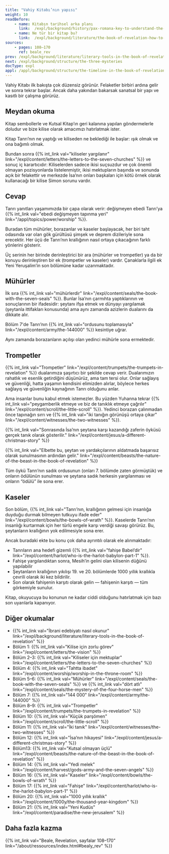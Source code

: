 ```yaml
---
title: "Vahiy Kitabı’nın yapısı"
weight: 10
readBefore:
    - name: Kitabın tarihsel arka planı
      link:  /expl/background/history/pax-romana-key-to-understand-the-book-of-revelation
    - name: Ne tür bir kitap bu?
      link:  /expl/background/literature/the-book-of-revelation-how-to-read-it
sources:
    - pages: 108–170
      ref: beale_rev
prev: /expl/background/literature/literary-tools-in-the-book-of-revelation
next: /expl/background/structure/the-three-mysteries
docType: expl
appl: /appl/background/structure/the-timeline-in-the-book-of-revelation
---
```


Vahiy Kitabı ilk bakışta çok düzensiz görünür. Felaketler birbiri ardına gelir ve sonra tekrar başlar. Ancak daha yakından bakarsak sanatsal bir yapı ve kasıtlı bir çalışma görürüz.

## Meydan okuma

<a name="9b9d"></a>
Kitap sembollerle ve Kutsal Kitap’ın geri kalanına yapılan göndermelerle doludur ve bize kilise olarak amacımızı hatırlatmak ister.

Kitap Tanrı’nın ne yaptığı ve kiliseden ne beklediği ile başlar: ışık olmak ve ona bağımlı olmak.

Bundan sonra {{% int_link val="kiliseler yargılanır" link="/expl/content/letters/the-letters-to-the-seven-churches" %}} ve sonuç iç karartıcıdır: Kiliselerden sadece ikisi suçsuzdur ve çok önemli olmayan pozisyonlarda listelenmiştir, ikisi mektupların başında ve sonunda açık bir felakettir ve merkezde İsa’nın onları başkaları için kötü örnek olarak kullanacağı bir kilise Simon sorunu vardır.

## Cevap

<a name="3c72"></a>
Tanrı yanıtları yaşamımızda bir çapa olarak verir: değişmeyen ebedi Tanrı’ya {{% int_link val="ebedi değişmeyen tapınma yeri" link="/appl/topics/power/worship" %}}.

Buradan tüm mühürler, borazanlar ve kaseler başlayacak, her biri taht odasında var olan gök gürültüsü şimşek ve deprem dizileriyle sona erecektir. Her üçü de Tanrı’nın krallığının nasıl ortaya çıkacağının farklı yönlerini gösterir.

Üç serinin her birinde derinleştirici bir ara (mühürler ve trompetler) ya da bir konuyu derinleştiren bir ek (trompetler ve kaseler) vardır. Çanaklarla ilgili ek Yeni Yeruşalim’in son bölümüne kadar uzanmaktadır.

## Mühürler

<a name="e9dc"></a>
İlk sıra {{% int_link val="mühürlerdir" link="/expl/content/seals/the-book-with-the-seven-seals" %}}. Bunlar İsa’nın çarmıhta yaptıklarının ve sonuçlarının bir ifadesidir: şeytanı ifşa etmek ve dünyayı yargılamak (şeytanla ittifakları konusunda) ama aynı zamanda azizlerin dualarını da dikkate alır.

Bölüm 7'de Tanrı’nın {{% int_link val="ordusunu toplamasıyla" link="/expl/content/army/the-144000" %}} kesintiye uğrar.

Aynı zamanda borazanların açılışı olan yedinci mühürle sona ermektedir.

## Trompetler

<a name="ee89"></a>
{{% int_link val="Trompetler" link="/expl/content/trumpets/the-trumpets-in-revelation" %}} dualarımıza şaşırtıcı bir şekilde cevap verir. Dualarımızın rahatlık ve esenlik getirdiğini düşünürüz, ama tam tersi olur. Onlar sağlayış ve güvenliği, hatta yaşamın kendisini elimizden alırlar, böylece herkes sağlayış ve güvenliğin kaynağının Tanrı olduğunu anlar.

Ama insanlar bunu kabul etmek istemezler. Bu yüzden Yuhanna tekrar {{% int_link val="peygamberlik etmeye ve biz de tanıklık etmeye çağrılır" link="/expl/content/scroll/the-little-scroll" %}}. Yedinci borazan çalınmadan önce tapınağın sırrı ve {{% int_link val="iki tanığın görünüşü ortaya çıkar" link="/expl/content/witnesses/the-two-witnesses" %}}.

{{% int_link val="Sonrasında İsa’nın şeytana karşı kazandığı zaferin öyküsü gerçek tanık olarak gösterilir." link="/expl/content/jesus/a-different-christmas-story" %}}

{{% int_link val="Elbette bu, şeytan ve yardakçılarının aldatmada başarısız olarak sunulmasının ardından gelir." link="/expl/content/beasts/the-nature-of-the-beast-in-the-book-of-revelation" %}}

Tüm öykü Tanrı’nın sadık ordusunun (onları 7. bölümde zaten görmüştük) ve onların ödülünün sunulması ve şeytana sadık herkesin yargılanması ve onların “ödülü” ile sona erer.

## Kaseler

<a name="b245"></a>
Son bölüm, {{% int_link val="Tanrı’nın, krallığının gelmesi için insanlığa duyduğu durmak bilmeyen tutkuyu ifade eder" link="/expl/content/bowls/the-bowls-of-wrath" %}}. Kaselerde Tanrı’nın insanlığı kurtarmak için her türlü engele karşı verdiği savaşı görürüz. Bu, şeytanların krallığının yok edilmesiyle sona erer.

Ancak buradaki ekte bu konu çok daha ayrıntılı olarak ele alınmaktadır:

- Tanrıların ana hedefi gizemli {{% int_link val="fahişe Babel’dir" link="/expl/content/harlot/who-is-the-harlot-babylon-part-1" %}}.
- Fahişe yargılandıktan sonra, Mesih’in gelini olan kilisenin düğünü yapılabilir
- Şeytanların krallığının yıkılışı 19. ve 20. bölümlerde 1000 yıllık krallıkla çevrili olarak iki kez bildirilir.
- Son olarak fahişenin karşıtı olarak gelin — fahişenin karşıtı — tüm görkemiyle sunulur.

Kitap, okuyucuya bu konunun ne kadar ciddi olduğunu hatırlatmak için bazı son uyarılarla kapanıyor.

## Diğer okumalar

<a name="eafd"></a>
- {{% int_link val="İbrani edebiyatı nasıl okunur" link="/expl/background/literature/literary-tools-in-the-book-of-revelation" %}}
- Bölüm 1: {{% int_link val="Kilise için zorlu görev" link="/expl/content/letters/the-vision" %}}
- Bölüm 2–3: {{% int_link val="Kiliseler için mektuplar" link="/expl/content/letters/the-letters-to-the-seven-churches" %}}
- Bölüm 4: {{% int_link val="Tahtta ibadet" link="/expl/content/worship/worship-in-the-throne-room" %}}
- Bölüm 5–6: {{% int_link val="Mühürler" link="/expl/content/seals/the-book-with-the-seven-seals" %}} ve {{% int_link val="dört atlı" link="/expl/content/seals/the-mystery-of-the-four-horse-men" %}}
- Bölüm 7: {{% int_link val="144 000" link="/expl/content/army/the-144000" %}}
- Bölüm 8–9: {{% int_link val="Trompetler" link="/expl/content/trumpets/the-trumpets-in-revelation" %}}
- Bölüm 10: {{% int_link val="Küçük parşömen" link="/expl/content/scroll/the-little-scroll" %}}
- Bölüm 11: {{% int_link val="İki tanık" link="/expl/content/witnesses/the-two-witnesses" %}}
- Bölüm 12: {{% int_link val="İsa’nın hikayesi" link="/expl/content/jesus/a-different-christmas-story" %}}
- Bölüm13: {{% int_link val="Kutsal olmayan üçlü" link="/expl/content/beasts/the-nature-of-the-beast-in-the-book-of-revelation" %}}
- Bölüm 14: {{% int_link val="Yedi melek" link="/expl/content/harvest/gods-army-and-the-seven-angels" %}}
- Bölüm 16: {{% int_link val="Kaseler" link="/expl/content/bowls/the-bowls-of-wrath" %}}
- Bölüm 17: {{% int_link val="Fahişe" link="/expl/content/harlot/who-is-the-harlot-babylon-part-1" %}}
- Bölüm 20: {{% int_link val="1000 yıllık krallık" link="/expl/content/1000y/the-thousand-year-kingdom" %}}
- Bölüm 21: {{% int_link val="Yeni Kudüs" link="/expl/content/paradise/the-new-jerusalem" %}}

## Daha fazla kazma

{{% int_link val="Beale, Revelation, sayfalar 108–170" link="/about/ressources/index.html#bealy_rev" %}}

